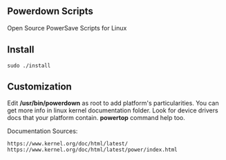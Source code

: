 ## Powerdown Scripts
Open Source PowerSave Scripts for Linux

## Install
    
    sudo ./install
## Customization 

Edit **/usr/bin/powerdown** as root to add platform's particularities. 
You can get more info in linux kernel documentation folder. Look for device drivers docs that your platform contain.
**powertop** command help too.


Documentation Sources:

    https://www.kernel.org/doc/html/latest/
    https://www.kernel.org/doc/html/latest/power/index.html
